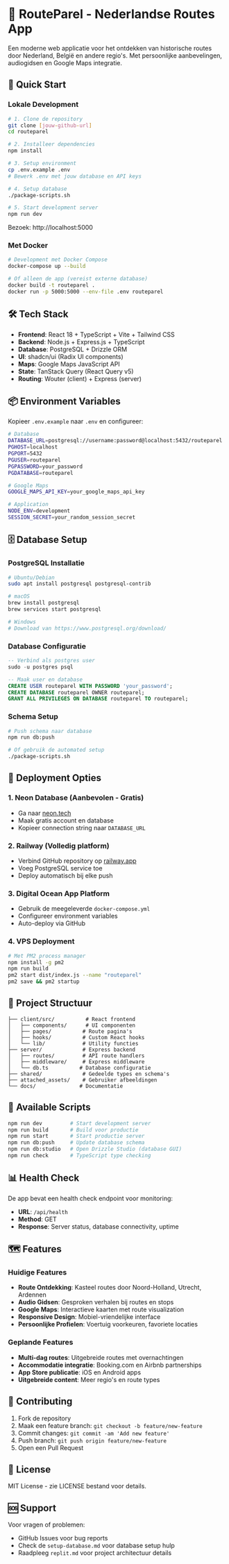 # 🏰 RouteParel - Nederlandse Routes App

Een moderne web applicatie voor het ontdekken van historische routes door Nederland, België en andere regio's. Met persoonlijke aanbevelingen, audiogidsen en Google Maps integratie.

## 🚀 Quick Start

### Lokale Development
```bash
# 1. Clone de repository
git clone [jouw-github-url]
cd routeparel

# 2. Installeer dependencies
npm install

# 3. Setup environment
cp .env.example .env
# Bewerk .env met jouw database en API keys

# 4. Setup database
./package-scripts.sh

# 5. Start development server
npm run dev
```

Bezoek: http://localhost:5000

### Met Docker
```bash
# Development met Docker Compose
docker-compose up --build

# Of alleen de app (vereist externe database)
docker build -t routeparel .
docker run -p 5000:5000 --env-file .env routeparel
```

## 🛠 Tech Stack

- **Frontend**: React 18 + TypeScript + Vite + Tailwind CSS
- **Backend**: Node.js + Express.js + TypeScript  
- **Database**: PostgreSQL + Drizzle ORM
- **UI**: shadcn/ui (Radix UI components)
- **Maps**: Google Maps JavaScript API
- **State**: TanStack Query (React Query v5)
- **Routing**: Wouter (client) + Express (server)

## 📦 Environment Variables

Kopieer `.env.example` naar `.env` en configureer:

```bash
# Database
DATABASE_URL=postgresql://username:password@localhost:5432/routeparel
PGHOST=localhost
PGPORT=5432
PGUSER=routeparel
PGPASSWORD=your_password
PGDATABASE=routeparel

# Google Maps
GOOGLE_MAPS_API_KEY=your_google_maps_api_key

# Application
NODE_ENV=development
SESSION_SECRET=your_random_session_secret
```

## 🗄️ Database Setup

### PostgreSQL Installatie
```bash
# Ubuntu/Debian
sudo apt install postgresql postgresql-contrib

# macOS
brew install postgresql
brew services start postgresql

# Windows
# Download van https://www.postgresql.org/download/
```

### Database Configuratie
```sql
-- Verbind als postgres user
sudo -u postgres psql

-- Maak user en database
CREATE USER routeparel WITH PASSWORD 'your_password';
CREATE DATABASE routeparel OWNER routeparel;
GRANT ALL PRIVILEGES ON DATABASE routeparel TO routeparel;
```

### Schema Setup
```bash
# Push schema naar database
npm run db:push

# Of gebruik de automated setup
./package-scripts.sh
```

## 🚀 Deployment Opties

### 1. Neon Database (Aanbevolen - Gratis)
- Ga naar [neon.tech](https://neon.tech)
- Maak gratis account en database
- Kopieer connection string naar `DATABASE_URL`

### 2. Railway (Volledig platform)
- Verbind GitHub repository op [railway.app](https://railway.app)
- Voeg PostgreSQL service toe
- Deploy automatisch bij elke push

### 3. Digital Ocean App Platform
- Gebruik de meegeleverde `docker-compose.yml`
- Configureer environment variables
- Auto-deploy via GitHub

### 4. VPS Deployment
```bash
# Met PM2 process manager
npm install -g pm2
npm run build
pm2 start dist/index.js --name "routeparel"
pm2 save && pm2 startup
```

## 📁 Project Structuur

```
├── client/src/          # React frontend
│   ├── components/      # UI componenten
│   ├── pages/          # Route pagina's
│   ├── hooks/          # Custom React hooks
│   └── lib/            # Utility functies
├── server/             # Express backend
│   ├── routes/         # API route handlers
│   ├── middleware/     # Express middleware
│   └── db.ts          # Database configuratie
├── shared/             # Gedeelde types en schema's
├── attached_assets/    # Gebruiker afbeeldingen
└── docs/              # Documentatie
```

## 🔧 Available Scripts

```bash
npm run dev         # Start development server
npm run build       # Build voor productie
npm run start       # Start productie server
npm run db:push     # Update database schema
npm run db:studio   # Open Drizzle Studio (database GUI)
npm run check       # TypeScript type checking
```

## 📊 Health Check

De app bevat een health check endpoint voor monitoring:
- **URL**: `/api/health`
- **Method**: GET
- **Response**: Server status, database connectivity, uptime

## 🗺️ Features

### Huidige Features
- **Route Ontdekking**: Kasteel routes door Noord-Holland, Utrecht, Ardennen
- **Audio Gidsen**: Gesproken verhalen bij routes en stops  
- **Google Maps**: Interactieve kaarten met route visualization
- **Responsive Design**: Mobiel-vriendelijke interface
- **Persoonlijke Profielen**: Voertuig voorkeuren, favoriete locaties

### Geplande Features
- **Multi-dag routes**: Uitgebreide routes met overnachtingen
- **Accommodatie integratie**: Booking.com en Airbnb partnerships
- **App Store publicatie**: iOS en Android apps
- **Uitgebreide content**: Meer regio's en route types

## 🤝 Contributing

1. Fork de repository
2. Maak een feature branch: `git checkout -b feature/new-feature`
3. Commit changes: `git commit -am 'Add new feature'`
4. Push branch: `git push origin feature/new-feature`
5. Open een Pull Request

## 📄 License

MIT License - zie LICENSE bestand voor details.

## 🆘 Support

Voor vragen of problemen:
- GitHub Issues voor bug reports
- Check de `setup-database.md` voor database setup hulp
- Raadpleeg `replit.md` voor project architectuur details